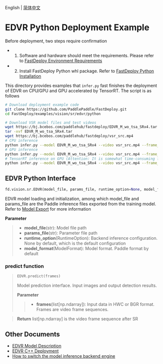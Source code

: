 English | [简体中文](README.md)
# EDVR Python Deployment Example

Before deployment, two steps require confirmation

- 1. Software and hardware should meet the requirements. Please refer to [FastDeploy Environment Requirements](../../../../../docs/cn/build_and_install/download_prebuilt_libraries.md)  
- 2. Install FastDeploy Python whl package. Refer to [FastDeploy Python Installation](../../../../../docs/cn/build_and_install/download_prebuilt_libraries.md)

This directory provides examples that `infer.py` fast finishes the deployment of EDVR on CPU/GPU and GPU accelerated by TensorRT. The script is as follows

```bash
# Download deployment example code 
git clone https://github.com/PaddlePaddle/FastDeploy.git
cd FastDeploy/examples/vision/sr/edvr/python

# Download VSR model files and test videos
wget https://bj.bcebos.com/paddlehub/fastdeploy/EDVR_M_wo_tsa_SRx4.tar
tar -xvf EDVR_M_wo_tsa_SRx4.tar
wget https://bj.bcebos.com/paddlehub/fastdeploy/vsr_src.mp4
# CPU inference
python infer.py --model EDVR_M_wo_tsa_SRx4 --video vsr_src.mp4 --frame_num 5 --device cpu
# GPU inference
python infer.py --model EDVR_M_wo_tsa_SRx4 --video vsr_src.mp4 --frame_num 5 --device gpu
# TensorRT inference on GPU (Attention: It is somewhat time-consuming for the operation of model serialization when running TensorRT inference for the first time. Please be patient.)
python infer.py --model EDVR_M_wo_tsa_SRx4 --video vsr_src.mp4 --frame_num 5 --device gpu --use_trt True
```

## EDVR Python Interface 

```python
fd.vision.sr.EDVR(model_file, params_file, runtime_option=None, model_format=ModelFormat.PADDLE)
```

EDVR model loading and initialization, among which model_file and params_file are the Paddle inference files exported from the training model. Refer to [Model Export](https://github.com/PaddlePaddle/PaddleGAN/blob/develop/docs/zh_CN/tutorials/video_super_resolution.md)  for more information

**Parameter**

> * **model_file**(str): Model file path 
> * **params_file**(str): Parameter file path
> * **runtime_option**(RuntimeOption): Backend inference configuration. None by default, which is the default configuration
> * **model_format**(ModelFormat): Model format. Paddle format by default

### predict function

> ```python
> EDVR.predict(frames)
> ```
>
> Model prediction interface. Input images and output detection results.
>
> **Parameter**
>
> > * **frames**(list[np.ndarray]): Input data in HWC or BGR format. Frames are video frame sequences.

> **Return** list[np.ndarray] is the video frame sequence after SR


## Other Documents

- [EDVR Model Description](..)
- [EDVR C++ Deployment](../cpp)
- [How to switch the model inference backend engine](../../../../../docs/cn/faq/how_to_change_backend.md)
